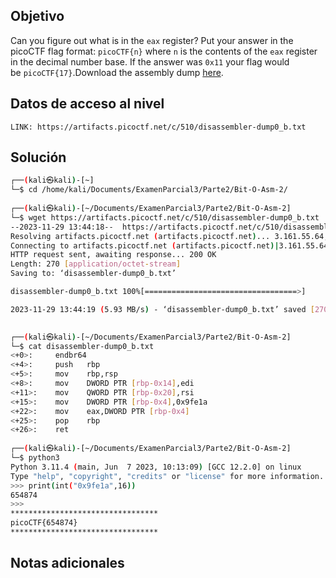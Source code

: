 ## Objetivo
Can you figure out what is in the `eax` register? Put your answer in the picoCTF flag format: `picoCTF{n}` where `n` is the contents of the `eax` register in the decimal number base. If the answer was `0x11` your flag would be `picoCTF{17}`.Download the assembly dump [here](https://artifacts.picoctf.net/c/510/disassembler-dump0_b.txt).
## Datos de acceso al nivel
```
LINK: https://artifacts.picoctf.net/c/510/disassembler-dump0_b.txt

```
## Solución

```bash
┌──(kali㉿kali)-[~]
└─$ cd /home/kali/Documents/ExamenParcial3/Parte2/Bit-O-Asm-2/
                                                                                                    
┌──(kali㉿kali)-[~/Documents/ExamenParcial3/Parte2/Bit-O-Asm-2]
└─$ wget https://artifacts.picoctf.net/c/510/disassembler-dump0_b.txt
--2023-11-29 13:44:18--  https://artifacts.picoctf.net/c/510/disassembler-dump0_b.txt
Resolving artifacts.picoctf.net (artifacts.picoctf.net)... 3.161.55.64, 3.161.55.26, 3.161.55.100, ...
Connecting to artifacts.picoctf.net (artifacts.picoctf.net)|3.161.55.64|:443... connected.
HTTP request sent, awaiting response... 200 OK
Length: 270 [application/octet-stream]
Saving to: ‘disassembler-dump0_b.txt’

disassembler-dump0_b.txt 100%[==================================>]     270  --.-KB/s    in 0s      

2023-11-29 13:44:19 (5.93 MB/s) - ‘disassembler-dump0_b.txt’ saved [270/270]

                                                                                                    
┌──(kali㉿kali)-[~/Documents/ExamenParcial3/Parte2/Bit-O-Asm-2]
└─$ cat disassembler-dump0_b.txt                                                   
<+0>:     endbr64 
<+4>:     push   rbp
<+5>:     mov    rbp,rsp
<+8>:     mov    DWORD PTR [rbp-0x14],edi
<+11>:    mov    QWORD PTR [rbp-0x20],rsi
<+15>:    mov    DWORD PTR [rbp-0x4],0x9fe1a
<+22>:    mov    eax,DWORD PTR [rbp-0x4]
<+25>:    pop    rbp
<+26>:    ret
                                                                                                    
┌──(kali㉿kali)-[~/Documents/ExamenParcial3/Parte2/Bit-O-Asm-2]
└─$ python3
Python 3.11.4 (main, Jun  7 2023, 10:13:09) [GCC 12.2.0] on linux
Type "help", "copyright", "credits" or "license" for more information.
>>> print(int("0x9fe1a",16))
654874
>>> 
*********************************
picoCTF{654874}
*********************************

```
## Notas adicionales
```bash


```